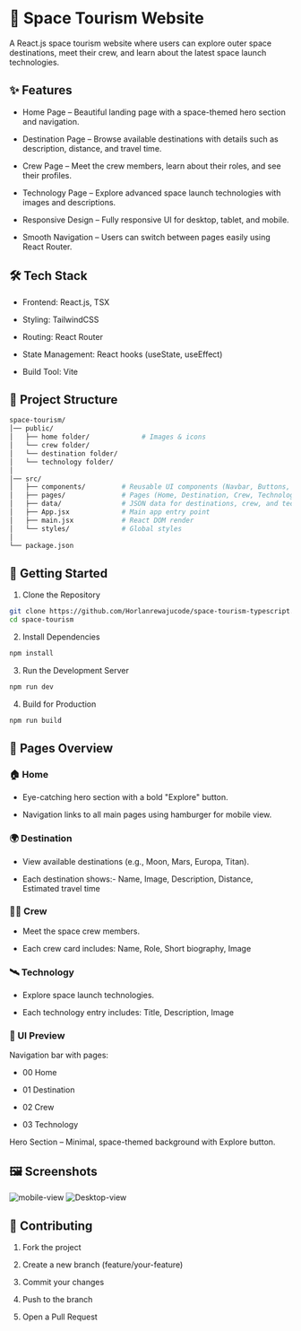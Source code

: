 # 🚀 Space Tourism Website
A React.js space tourism website where users can explore outer space destinations, meet their crew, and learn about the latest space launch technologies.

## ✨ Features

- Home Page – Beautiful landing page with a space-themed hero section and navigation.

- Destination Page – Browse available destinations with details such as description, distance, and travel time.

- Crew Page – Meet the crew members, learn about their roles, and see their profiles.

- Technology Page – Explore advanced space launch technologies with images and descriptions.

- Responsive Design – Fully responsive UI for desktop, tablet, and mobile.

- Smooth Navigation – Users can switch between pages easily using React Router.

## 🛠️ Tech Stack

- Frontend: React.js, TSX

- Styling: TailwindCSS

- Routing: React Router

- State Management: React hooks (useState, useEffect)

- Build Tool: Vite

## 📂 Project Structure
```graphql
space-tourism/
│── public/
│   ├── home folder/             # Images & icons
│   └── crew folder/
│   └── destination folder/
│   └── technology folder/
│
│── src/
│   ├── components/         # Reusable UI components (Navbar, Buttons, etc.)
│   ├── pages/              # Pages (Home, Destination, Crew, Technology)
│   ├── data/               # JSON data for destinations, crew, and technology
│   ├── App.jsx             # Main app entry point
│   ├── main.jsx            # React DOM render
│   └── styles/             # Global styles
│
└── package.json
````

## 🚀 Getting Started

1. Clone the Repository
````bash
git clone https://github.com/Horlanrewajucode/space-tourism-typescript.git
cd space-tourism
````
2. Install Dependencies
````bash
npm install
````
3. Run the Development Server
````bash
npm run dev
````
4. Build for Production
````bash
npm run build
````

## 📖 Pages Overview

### 🏠 Home

- Eye-catching hero section with a bold "Explore" button.

- Navigation links to all main pages using hamburger for mobile view.

### 🌍 Destination

- View available destinations (e.g., Moon, Mars, Europa, Titan).

- Each destination shows:- Name, Image, Description, Distance, Estimated travel time

### 👨‍🚀 Crew

- Meet the space crew members.

- Each crew card includes: Name, Role, Short biography, Image

### 🛰️ Technology

- Explore space launch technologies.

- Each technology entry includes: Title, Description, Image

### 🎨 UI Preview

Navigation bar with pages:

- 00 Home

- 01 Destination

- 02 Crew

- 03 Technology

Hero Section – Minimal, space-themed background with Explore button.

## 🖼️ Screenshots

![mobile-view](/public/Screenshot-1.png)
![Desktop-view](/public/Screenshot-2.png)



## 🤝 Contributing

1. Fork the project

2. Create a new branch (feature/your-feature)

3. Commit your changes

4. Push to the branch

5. Open a Pull Request